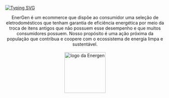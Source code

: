 [![Typing SVG](https://readme-typing-svg.herokuapp.com/?color=1FE291&size=35&center=true&vCenter=true&width=1000&lines=Compromisso+com+a+energia+que+move+o+mundo+💡;Produtos+com+garantia+de+eficiência+energética+🛒;Bem-vindes!+💛)](https://git.io/typing-svg)
<br>

<div align="center">
EnerGen é um ecommerce que dispõe ao consumidor uma seleção de eletrodomésticos que tenham garantia de eficiência energética por meio da troca de itens antigos que não possuem esse desempenho e que muitos consumidores possuem. Nosso propósito é uma ação próxima da população que contribua e coopere com o ecossistema de energia limpa e sustentável.

<br>
<br>

<img align="center" height="130" src="https://ik.imagekit.io/energen/IDENTIDADE_VISUAL/logo_branco_fundo_verde.png?updatedAt=1682205118043" alt="logo da Energen"/>
